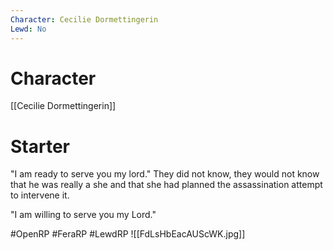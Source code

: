 ```yaml
---
Character: Cecilie Dormettingerin
Lewd: No
---
```

# Character
[[Cecilie Dormettingerin]]

# Starter
"I am ready to serve you my lord." They did not know, they would not know that he was really a she and that she had planned the assassination attempt to intervene it.

"I am willing to serve you my Lord."  

#OpenRP #FeraRP #LewdRP 
![[FdLsHbEacAUScWK.jpg]]